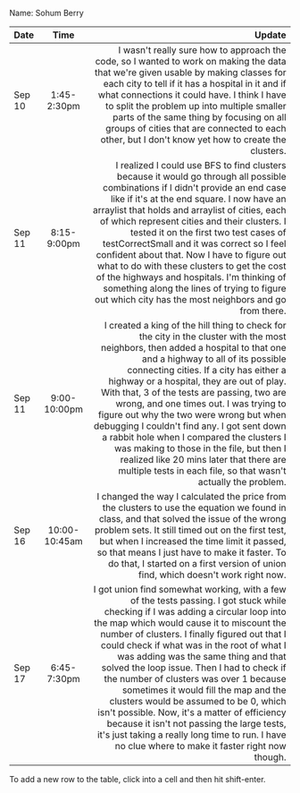 Name: Sohum Berry

| Date   |     Time      |                                                                                                                                                                                                                                                                                                                                                                                                                                                                                                                                                                                                                                                                                              Update |
|:-------|:-------------:|----------------------------------------------------------------------------------------------------------------------------------------------------------------------------------------------------------------------------------------------------------------------------------------------------------------------------------------------------------------------------------------------------------------------------------------------------------------------------------------------------------------------------------------------------------------------------------------------------------------------------------------------------------------------------------------------------:|
| Sep 10 |  1:45-2:30pm  |                                                                                                                                                                                                                                                                 I wasn't really sure how to approach the code, so I wanted to work on making the data that we're given usable by making classes for each city to tell if it has a hospital in it and if what connections it could have. I think I have to split the problem up into multiple smaller parts of the same thing by focusing on all groups of cities that are connected to each other, but I don't know yet how to create the clusters. |
| Sep 11 |  8:15-9:00pm  |                                                                       I realized I could use BFS to find clusters because it would go through all possible combinations if I didn't provide an end case like if it's at the end square. I now have an arraylist that holds and arraylist of cities, each of which represent cities and their clusters. I tested it on the first two test cases of testCorrectSmall and it was correct so I feel confident about that. Now I have to figure out what to do with these clusters to get the cost of the highways and hospitals. I'm thinking of something along the lines of trying to figure out which city has the most neighbors and go from there. |
| Sep 11 | 9:00-10:00pm  |                                             I created a king of the hill thing to check for the city in the cluster with the most neighbors, then added a hospital to that one and a highway to all of its possible connecting cities. If a city has either a highway or a hospital, they are out of play. With that, 3 of the tests are passing, two are wrong, and one times out. I was trying to figure out why the two were wrong but when debugging I couldn't find any. I got sent down a rabbit hole when I compared the clusters I was making to those in the file, but then I realized like 20 mins later that there are multiple tests in each file, so that wasn't actually the problem. |
| Sep 16 | 10:00-10:45am |                                                                                                                                                                                                                                                                                                                      I changed the way I calculated the price from the clusters to use the equation we found in class, and that solved the issue of the wrong problem sets. It still timed out on the first test, but when I increased the time limit it passed, so that means I just have to make it faster. To do that, I started on a first version of union find, which doesn't work right now. |
| Sep 17 |  6:45-7:30pm  | I got union find somewhat working, with a few of the tests passing. I got stuck while checking if I was adding a circular loop into the map which would cause it to miscount the number of clusters. I finally figured out that I could check if what was in the root of what I was adding was the same thing and that solved the loop issue. Then I had to check if the number of clusters was over 1 because sometimes it would fill the map and the clusters would be assumed to be 0, which isn't possible. Now, it's a matter of efficiency because it isn't not passing the large tests, it's just taking a really long time to run. I have no clue where to make it faster right now though. |


To add a new row to the table, click into a cell and then hit shift-enter.